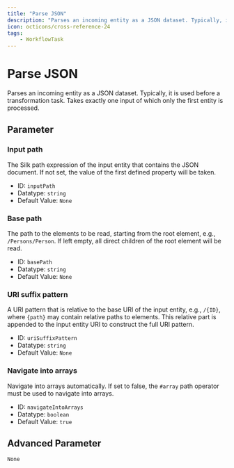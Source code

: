 ```yaml
---
title: "Parse JSON"
description: "Parses an incoming entity as a JSON dataset. Typically, it is used before a transformation task. Takes exactly one input of which only the first entity is processed."
icon: octicons/cross-reference-24
tags: 
    - WorkflowTask
---
```

# Parse JSON
<!-- This file was generated - DO NOT CHANGE IT MANUALLY -->



Parses an incoming entity as a JSON dataset. Typically, it is used before a transformation task. Takes exactly one input of which only the first entity is processed.


## Parameter

### Input path

The Silk path expression of the input entity that contains the JSON document. If not set, the value of the first defined property will be taken.

- ID: `inputPath`
- Datatype: `string`
- Default Value: `None`



### Base path

The path to the elements to be read, starting from the root element, e.g., `/Persons/Person`. If left empty, all direct children of the root element will be read.

- ID: `basePath`
- Datatype: `string`
- Default Value: `None`



### URI suffix pattern

A URI pattern that is relative to the base URI of the input entity, e.g., `/{ID}`, where `{path}` may contain relative paths to elements. This relative part is appended to the input entity URI to construct the full URI pattern.

- ID: `uriSuffixPattern`
- Datatype: `string`
- Default Value: `None`



### Navigate into arrays

Navigate into arrays automatically. If set to false, the `#array` path operator must be used to navigate into arrays.

- ID: `navigateIntoArrays`
- Datatype: `boolean`
- Default Value: `true`





## Advanced Parameter

`None`